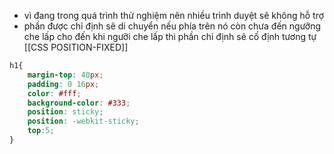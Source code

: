 - vì đang trong quá trình thử nghiệm nên nhiều trình duyệt sẽ không hỗ trợ
- phần được chỉ định sẽ di chuyển nếu phía trên nó còn chưa đến ngưỡng che lấp cho đến khi ngưỡi che lấp thì phần chỉ định sẽ cố định tương tự [[CSS POSITION-FIXED]]
```css
h1{
	margin-top: 40px;
	padding: 0 16px;
	color: #fff;
	background-color: #333;
	position: sticky;
	position: -webkit-sticky;
	top:5;
}
```